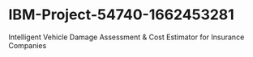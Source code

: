 # IBM-Project-54740-1662453281
Intelligent Vehicle Damage Assessment &amp; Cost Estimator for Insurance Companies

